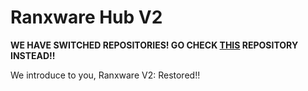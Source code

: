 # Ranxware Hub V2

**WE HAVE SWITCHED REPOSITORIES! GO CHECK [THIS](https://github.com/AsteriskCodes/Ranxware-V2-Restored/tree/main) REPOSITORY INSTEAD!!**

We introduce to you, Ranxware V2: Restored!!
